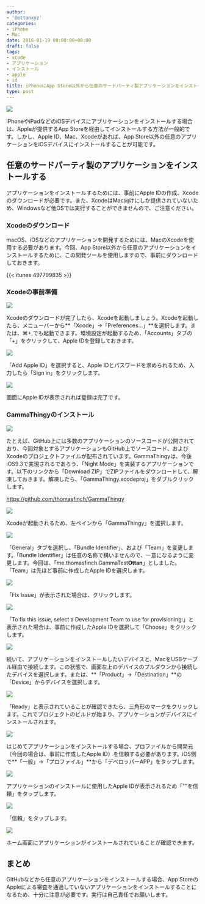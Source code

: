 ```yaml
---
author:
- '@ottanxyz'
categories:
- iPhone
- Mac
date: 2016-01-19 00:00:00+00:00
draft: false
tags:
- xcode
- アプリケーション
- インストール
- apple
- id
title: iPhoneにApp Store以外から任意のサードパーティ製アプリケーションをインストールする方法
type: post
---
```


![](160119-569e262a6656c-1.jpg)






iPhoneやiPadなどのiOSデバイスにアプリケーションをインストールする場合は、Appleが提供するApp Storeを経由してインストールする方法が一般的です。しかし、Apple ID、Mac、Xcodeがあれば、App Store以外の任意のアプリケーションをiOSデバイスにインストールすることが可能です。





## 任意のサードパーティ製のアプリケーションをインストールする





アプリケーションをインストールするためには、事前にApple IDの作成、Xcodeのダウンロードが必要です。また、XcodeはMac向けにしか提供されていないため、Windowsなど他OSでは実行することができませんので、ご注意ください。





### Xcodeのダウンロード





macOS、iOSなどのアプリケーションを開発するためには、MacのXcodeを使用する必要があります。今回、App Store以外から任意のアプリケーションをインストールするために、この開発ツールを使用しますので、事前にダウンロードしておきます。



{{< itunes 497799835 >}}



### Xcodeの事前準備





![](160119-569e262af047a.png)






Xcodeのダウンロードが完了したら、Xcodeを起動しましょう。Xcodeを起動したら、メニューバーから**「Xcode」→「Preferences...」**を選択します。または、⌘+,でも起動できます。環境設定が起動するため、「Accounts」タブの「+」をクリックして、Apple IDを登録しておきます。





![](160119-569e262bee161.png)






「Add Apple ID」を選択すると、Apple IDとパスワードを求められるため、入力したら「Sign in」をクリックします。





![](160119-569e262ce02c5.png)






画面にApple IDが表示されれば登録は完了です。





### GammaThingyのインストール





![](160119-569e262de5ca6.png)






たとえば、GitHub上には多数のアプリケーションのソースコードが公開されており、今回対象とするアプリケーションもGitHub上でソースコード、およびXcodeのプロジェクトファイルが配布されています。GammaThingyは、今後iOS9.3で実現されるであろう、「Night Mode」を実装するアプリケーションです。以下のリンクから「Download ZIP」でZIPファイルをダウンロードして、解凍しておきます。解凍したら、「GammaThingy.xcodeproj」をダブルクリックします。



https://github.com/thomasfinch/GammaThingy



![](160119-569e263505343.png)






Xcodeが起動されるため、左ペインから「GammaThingy」を選択します。





![](160119-569e2635c901d.png)






「General」タブを選択し、「Bundle Identifier」、および「Team」を変更します。「Bundle Identifier」は任意の名称で構いませんので、一意になるように変更します。今回は、「me.thomasfinch.GammaTest**Ottan**」としました。「Team」は先ほど事前に作成したApple IDを選択します。





![](160119-569e263685dea.png)






「Fix Issue」が表示された場合は、クリックします。





![](160119-569e2d23f1aa0.png)






「To fix this issue, select a Development Team to use for provisioning:」と表示された場合は、事前に作成したApple IDを選択して「Choose」をクリックします。





![](160119-569e263945ea5.png)






続いて、アプリケーションをインストールしたいデバイスと、MacをUSBケーブル経由で接続します。この状態で、画面左上のデバイスのプルダウンから接続したデバイスを選択します。または、**「Product」→「Destination」**の「Device」からデバイスを選択します。





![](160119-569e263ab86bc.png)






「Ready」と表示されていることが確認できたら、三角形のマークをクリックします。これでプロジェクトのビルドが始まり、アプリケーションがデバイスにインストールされます。





![](160119-569e263f83366-1.png)






はじめてアプリケーションをインストールする場合、プロファイルから開発元（今回の場合は、事前に作成したApple ID）を信頼する必要があります。iOS側で**「一般」→「プロファイル」**から「デベロッパーAPP」をタップします。





![](160119-569e26409fc7c-1.png)






アプリケーションのインストールに使用したApple IDが表示されるため「"<Apple ID>"を信頼」をタップします。





![](160119-569e2641d9e3a-1.png)






「信頼」をタップします。





![](160119-569e2643b2585-1.png)






ホーム画面にアプリケーションがインストールされていることが確認できます。





## まとめ





GitHubなどから任意のアプリケーションをインストールする場合、App StoreのAppleによる審査を通過していないアプリケーションをインストールすることになるため、十分に注意が必要です。実行は自己責任でお願いします。